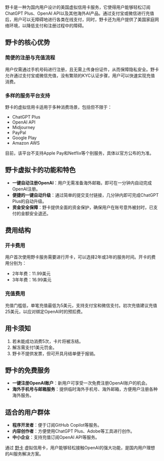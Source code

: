 野卡是一种为国内用户设计的美国虚拟信用卡服务，它使得用户能够轻松订阅ChatGPT Plus、OpenAI API以及其他海外AI产品。通过支付宝或微信进行充值后，用户可以无障碍地进行各类在线支付，同时，野卡还为用户提供了美国家庭网络环境，以降低支付和注册过程中的障碍。

## 野卡的核心优势

### 简便的注册与充值流程

用户仅需通过手机号码进行注册，且无需上传身份证件，从而保障隐私安全。野卡允许通过支付宝或微信充值，没有繁琐的KYC认证步骤，用户可以快速实现充值消费。

### 多样的服务平台支持

野卡的虚拟信用卡适用于多种消费场景，包括但不限于：

- ChatGPT Plus
- OpenAI API
- Midjourney
- PayPal
- Google Play
- Amazon AWS

目前，该平台不支持Apple Pay和Netflix等个别服务，具体以官方公布的为准。

## 野卡虚拟卡的功能和特色

- **一键自动注册OpenAI**：用户无需准备海外邮箱，即可在一分钟内自动完成OpenAI注册。
- **便捷的一键自动升级**：通过简单的提交支付链接，几分钟内即可完成ChatGPT Plus的自动升级。
- **资金安全保障**：野卡提供全面的资金保护，确保用户在账号意外被封时，已支付的金额安全退还。

## 费用结构

### 开卡费用

用户首次使用野卡服务需要进行开卡，可以选择2年或3年的服务时间。开卡的费用分别为：

- 2年年费：11.99美元
- 3年年费：16.99美元

### 充值费用

充值门槛低，单笔充值最低为5美元，支持支付宝和微信支付。初次充值建议充值25美元，以应对绑定OpenAI时的预扣费。

## 用卡须知

1. 若未能成功消费5次，卡片将被冻结。
2. 解冻需支付1美元罚金。
3. 野卡不提供发票，但可开具月结单便于报销。

## 野卡的免费服务

- **一键注册OpenAI账户**：新用户可享受一次免费注册OpenAI账户的机会。
- **海外手机号与邮箱服务**：提供临时海外手机号、海外邮箱，方便用户注册各种海外服务。

## 适合的用户群体

- **程序开发者**：便于订阅GitHub Copilot等服务。
- **内容创作者**：方便使用ChatGPT Plus、Adobe等工具进行创作。
- **中小企业**：支持充值订阅OpenAI API等服务。

通过 [野卡](https://bit.ly/bewildcard) 虚拟信用卡，用户能够轻松接触OpenAI的强大功能，是国内用户理想的AI服务解决方案。